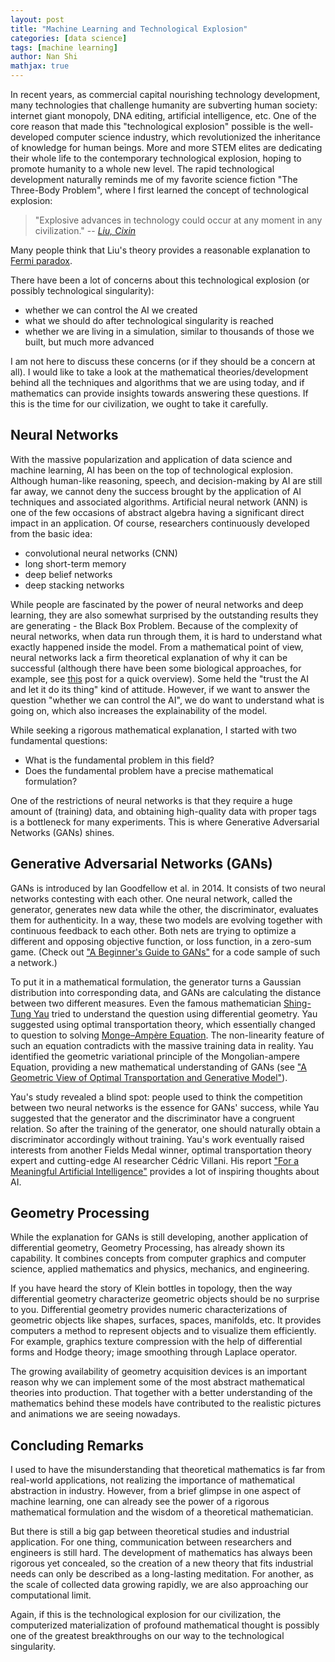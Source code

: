 ```yaml
---
layout: post
title: "Machine Learning and Technological Explosion"
categories: [data science]
tags: [machine learning]
author: Nan Shi
mathjax: true
---
```


In recent years, as commercial capital nourishing technology development, many technologies that challenge humanity are subverting human society: internet giant monopoly, DNA editing, artificial intelligence, etc. One of the core reason that made this "technological explosion" possible is the well-developed computer science industry, which revolutionized the inheritance of knowledge for human beings. More and more STEM elites are dedicating their whole life to the contemporary technological explosion, hoping to promote humanity to a whole new level. The rapid technological development naturally reminds me of my favorite science fiction "The Three-Body Problem", where I first learned the concept of technological explosion:

> "Explosive advances in technology could occur at any moment in any civilization." -- <cite>[Liu, Cixin](https://en.wikipedia.org/wiki/Liu_Cixin)</cite>

Many people think that Liu's theory provides a reasonable explanation to [Fermi paradox](https://en.wikipedia.org/wiki/Fermi_paradox).

There have been a lot of concerns about this technological explosion (or possibly technological singularity):

- whether we can control the AI we created
- what we should do after technological singularity is reached
- whether we are living in a simulation, similar to thousands of those we built, but much more advanced

I am not here to discuss these concerns (or if they should be a concern at all). I would like to take a look at the mathematical theories/development behind all the techniques and algorithms that we are using today, and if mathematics can provide insights towards answering these questions. If this is the time for our civilization, we ought to take it carefully.

## Neural Networks

With the massive popularization and application of data science and machine learning, AI has been on the top of technological explosion. Although human-like reasoning, speech, and decision-making by AI are still far away, we cannot deny the success brought by the application of AI techniques and associated algorithms. Artificial neural network (ANN) is one of the few occasions of abstract algebra having a significant direct impact in an application. Of course, researchers continuously developed from the basic idea:

- convolutional neural networks (CNN)
- long short-term memory
- deep belief networks
- deep stacking networks

While people are fascinated by the power of neural networks and deep learning, they are also somewhat surprised by the outstanding results they are generating - the Black Box Problem. Because of the complexity of neural networks, when data run through them, it is hard to understand what exactly happened inside the model. From a mathematical point of view, neural networks lack a firm theoretical explanation of why it can be successful (although there have been some biological approaches, for example, see [this](https://www.quantamagazine.org/new-theory-cracks-open-the-black-box-of-deep-learning-20170921/) post for a quick overview). Some held the "trust the AI and let it do its thing" kind of attitude. However, if we want to answer the question "whether we can control the AI", we do want to understand what is going on, which also increases the explainability of the model.

While seeking a rigorous mathematical explanation, I started with two fundamental questions:

- What is the fundamental problem in this field?
- Does the fundamental problem have a precise mathematical formulation?

One of the restrictions of neural networks is that they require a huge amount of (training) data, and obtaining high-quality data with proper tags is a bottleneck for many experiments. This is where Generative Adversarial Networks (GANs) shines.

## Generative Adversarial Networks (GANs)

GANs is introduced by Ian Goodfellow et al. in 2014. It consists of two neural networks contesting with each other. One neural network, called the generator, generates new data while the other, the discriminator, evaluates them for authenticity. In a way, these two models are evolving together with continuous feedback to each other. Both nets are trying to optimize a different and opposing objective function, or loss function, in a zero-sum game. (Check out ["A Beginner's Guide to GANs"](https://skymind.ai/wiki/generative-adversarial-network-gan) for a code sample of such a network.)

To put it in a mathematical formulation, the generator turns a Gaussian distribution into corresponding data, and GANs are calculating the distance between two different measures. Even the famous mathematician [Shing-Tung Yau](https://en.wikipedia.org/wiki/Shing-Tung_Yau) tried to understand the question using differential geometry. Yau suggested using optimal transportation theory, which essentially changed to question to solving [Monge–Ampère Equation](https://en.wikipedia.org/wiki/Monge%E2%80%93Amp%C3%A8re_equation). The non-linearity feature of such an equation contradicts with the massive training data in reality. Yau identified the geometric variational principle of the Mongolian-ampere Equation, providing a new mathematical understanding of GANs (see ["A Geometric View of Optimal Transportation and Generative Model"](https://arxiv.org/abs/1710.05488)).

Yau's study revealed a blind spot: people used to think the competition between two neural networks is the essence for GANs' success, while Yau suggested that the generator and the discriminator have a congruent relation. So after the training of the generator, one should naturally obtain a discriminator accordingly without training. Yau's work eventually raised interests from another Fields Medal winner, optimal transportation theory expert and cutting-edge AI researcher Cédric Villani. His report ["For a Meaningful Artificial Intelligence"](https://www.aiforhumanity.fr/pdfs/MissionVillani_Report_ENG-VF.pdf) provides a lot of inspiring thoughts about AI.

## Geometry Processing

While the explanation for GANs is still developing, another application of differential geometry, Geometry Processing, has already shown its capability. It combines concepts from computer graphics and computer science, applied mathematics and physics, mechanics, and engineering.

If you have heard the story of Klein bottles in topology, then the way differential geometry characterize geometric objects should be no surprise to you. Differential geometry provides numeric characterizations of geometric objects like shapes, surfaces, spaces, manifolds, etc. It provides computers a method to represent objects and to visualize them efficiently. For example, graphics texture compression with the help of differential forms and Hodge theory; image smoothing through Laplace operator.

The growing availability of geometry acquisition devices is an important reason why we can implement some of the most abstract mathematical theories into production. That together with a better understanding of the mathematics behind these models have contributed to the realistic pictures and animations we are seeing nowadays.

## Concluding Remarks

I used to have the misunderstanding that theoretical mathematics is far from real-world applications, not realizing the importance of mathematical abstraction in industry. However, from a brief glimpse in one aspect of machine learning, one can already see the power of a rigorous mathematical formulation and the wisdom of a theoretical mathematician.

But there is still a big gap between theoretical studies and industrial application. For one thing, communication between researchers and engineers is still hard. The development of mathematics has always been rigorous yet concealed, so the creation of a new theory that fits industrial needs can only be described as a long-lasting meditation. For another, as the scale of collected data growing rapidly, we are also approaching our computational limit.

Again, if this is the technological explosion for our civilization, the computerized materialization of profound mathematical thought is possibly one of the greatest breakthroughs on our way to the technological singularity.
